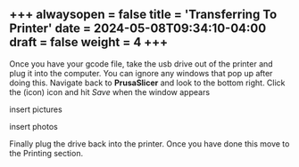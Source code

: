 +++
alwaysopen = false
title = 'Transferring To Printer'
date = 2024-05-08T09:34:10-04:00
draft = false
weight = 4
+++
---
Once you have your gcode file, take the usb drive out of the printer and plug it into the computer. You can ignore any windows that pop up after doing this. Navigate back to **PrusaSlicer** and look to the bottom right. Click the (icon) icon and hit *Save* when the window appears

insert pictures



insert photos

Finally plug the drive back into the printer. Once you have done this move to the Printing section.